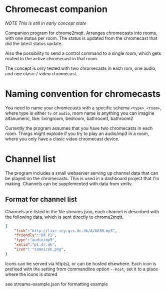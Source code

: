 Chromecast companion
===
*NOTE This is still in early concept state*

Companion program for chrome2mqtt. Arranges chromecasts into rooms, with one status per room. The status is updated from the chromecast that did the latest status update. 

Also the possibility to send a control command to a single room, which gets routed to the active chromecast in that room.

The concept is only tested with two chromecasts in each rom, one audio, and one clasic / video chromecast.

Naming convention for chromecasts
===
You need to name your chromecasts with a specific schema `<type>_<room>`, where type is either `tv` or `audio`, room name is anything you can imagine alfanumeric, like: livingroom, bedroom, bathroom1, bathroom2

Currently the program assumes that you have two chromecasts in each room. Things might explode if you try to play an audio/mp3 in a room, where you only have a clasic video chromecast device.

Channel list
===
The program includes a small webserver serving up channel data that can be played on the chromecasts. This is used in a dashboard project that I'm making. Channels can be supplemented with data from xmltv.

Format for channel list
---
Channels are listed in the file streams.json, each channel is described with the following data, which is sent directly to chrome2mqtt.

```json
{
    "link":"http://live-icy.gss.dr.dk/A/A03H.mp3",
    "friendly":"DR P1",
    "type":"audio/mp3",
    "xmlid":"p1.dr.dk",
    "icon": "someicon.png",
}
```

Icons can be served via http(s), or can be hosted elsewhere. Each icon is prefixed with the setting from commandline option `--host`, set it to a place where the icons is stored

see streams-example.json for formatting example
